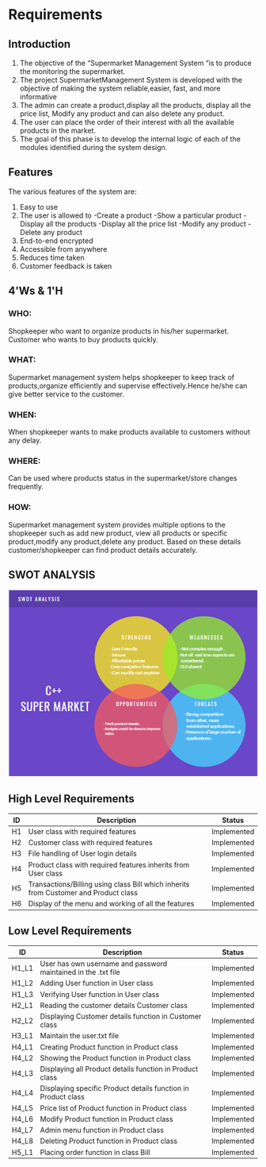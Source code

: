 # Requirements

## Introduction
1. The objective of the “Supermarket Management System “is to produce  the monitoring the supermarket. 
2. The project SupermarketManagement System is developed with the objective of making the system reliable,easier, fast, and more informative
3. The admin can create a product,display all the products, display all the price list, Modify any product and can also delete any product.
4. The user can place the order of their interest with all the available products in the market.
4. The goal of this phase is to develop the internal logic of each of the modules identified during the system design.

## Features
The various features of the system are:
1. Easy to use
2. The user is allowed to
   -Create a product
   -Show a particular product
   -Display all the products
   -Display all the price list
   -Modify any product
   -Delete any product
3. End-to-end encrypted
4. Accessible from anywhere
5. Reduces time taken
6. Customer feedback is taken

## 4'Ws & 1'H
### WHO:
Shopkeeper who want to organize products in his/her supermarket. Customer who wants to buy products quickly.

### WHAT:
Supermarket management system helps shopkeeper to keep track of products,organize efficiently and supervise effectively.Hence he/she can give better service to the customer.

### WHEN:
When shopkeeper wants to make products available to customers without any delay.

### WHERE:
Can be used where products status in the supermarket/store changes frequently.

### HOW:
Supermarket management system provides multiple options to the shopkeeper such as add new product, view all products or specific product,modify any product,delete any product. Based on these details customer/shopkeeper can find product details accurately.

## SWOT ANALYSIS

![SWOT ANALYSIS](https://github.com/99004440-Arvindan/EMBEDDED_MINI_PROJECT/blob/main/Requirements/SWOT.PNG)

## High Level Requirements

|      ID          |Description                          |Status                         |
|----------------|-------------------------------|-----------------------------|
|H1|User class with required features    |Implemented            |
|H2|Customer class with required features   |Implemented|
|H3|File handling of User login details  |Implemented|
|H4| Product class with required features inherits from User class| Implemented|
|H5|Transactions/Billing using class Bill which inherits from Customer and Product class|Implemented|
|H6| Display of the menu and working of all the features                 |Implemented|

## Low Level Requirements

|      ID          |Description                          |Status                         |
|----------------|-------------------------------|-----------------------------|
|H1_L1|  User has own username and password maintained in the .txt file     |Implemented            |
|H1_L2| Adding User function in User class           |Implemented|
|H1_L3|  Verifying User function in User class           |Implemented|
|H2_L1|  Reading the customer details Customer class           |Implemented            |
|H2_L2| Displaying Customer details function in Customer class                  |Implemented|
|H3_L1|  Maintain the user.txt file     |Implemented            |
|H4_L1| Creating Product function in Product class        |Implemented|
|H4_L2|  Showing the Product function in Product class|Implemented|
|H4_L3|  Displaying all Product details function in Product class          |Implemented            |
|H4_L4| Displaying specific Product details function in Product class            |Implemented|
|H4_L5|  Price list of Product function in Product class     |Implemented            |
|H4_L6| Modify Product function in Product class           |Implemented|
|H4_L7| Admin menu function in Product class           |Implemented|
|H4_L8|  Deleting Product function in Product class|Implemented            |
|H5_L1| Placing order function in class Bill                |Implemented|
